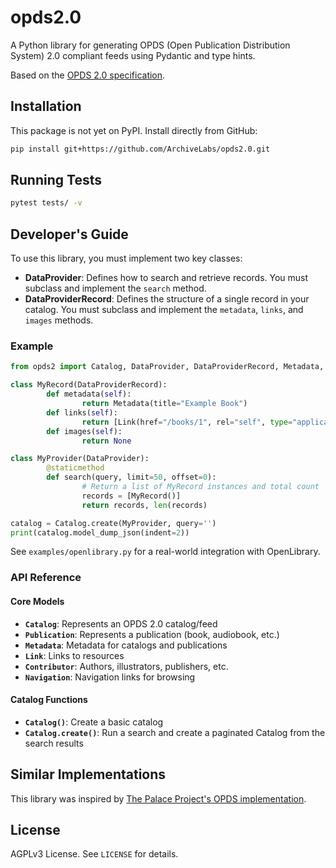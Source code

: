 # opds2.0

A Python library for generating OPDS (Open Publication Distribution System) 2.0 compliant feeds using Pydantic and type hints.

Based on the [OPDS 2.0 specification](https://drafts.opds.io/opds-2.0).

## Installation

This package is not yet on PyPI. Install directly from GitHub:

```bash
pip install git+https://github.com/ArchiveLabs/opds2.0.git
```

## Running Tests
```bash
pytest tests/ -v
```

## Developer's Guide

To use this library, you must implement two key classes:

- **DataProvider**: Defines how to search and retrieve records. You must subclass and implement the `search` method.
- **DataProviderRecord**: Defines the structure of a single record in your catalog. You must subclass and implement the `metadata`, `links`, and `images` methods.

### Example

```python
from opds2 import Catalog, DataProvider, DataProviderRecord, Metadata, Link

class MyRecord(DataProviderRecord):
		def metadata(self):
				return Metadata(title="Example Book")
		def links(self):
				return [Link(href="/books/1", rel="self", type="application/epub+zip")]
		def images(self):
				return None

class MyProvider(DataProvider):
		@staticmethod
		def search(query, limit=50, offset=0):
				# Return a list of MyRecord instances and total count
				records = [MyRecord()]
				return records, len(records)

catalog = Catalog.create(MyProvider, query='')
print(catalog.model_dump_json(indent=2))
```

See `examples/openlibrary.py` for a real-world integration with OpenLibrary.


### API Reference

#### Core Models

- **`Catalog`**: Represents an OPDS 2.0 catalog/feed
- **`Publication`**: Represents a publication (book, audiobook, etc.)
- **`Metadata`**: Metadata for catalogs and publications
- **`Link`**: Links to resources
- **`Contributor`**: Authors, illustrators, publishers, etc.
- **`Navigation`**: Navigation links for browsing

#### Catalog Functions

- **`Catalog()`**: Create a basic catalog
- **`Catalog.create()`**: Run a search and create a paginated Catalog from the search results

## Similar Implementations

This library was inspired by [The Palace Project's OPDS implementation](https://github.com/ThePalaceProject/circulation/blob/main/src/palace/manager/opds/opds2.py).

## License

AGPLv3 License. See `LICENSE` for details.